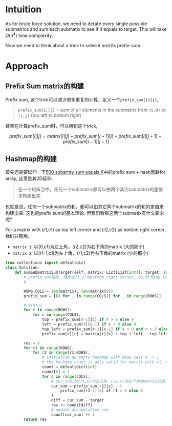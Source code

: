

# Intuition

As for brute force solution, we need to iterate every single possible submatrics and sum each submatix to see if it equals to target. This will take $O(n^4)$ time complexity.

Now we need to think about a trick to solve it and its prefix-sum.

# Approach

## Prefix Sum matrix的构建
Prefix sum, 这个trick可以减少很多重复的计算，定义一个`prefix_sum[i][j]`, 

> `prefix_sum[i][j]` = sum of all elements in the submatrix from `(0,0)` to `(i,j)` (top left to bottom right)

甚至在计算prefix_sum时，可以用到这个trick, 

$$
prefix\_sum[i][j] = matrix[i][j] + prefix\_sum[i-1][j] + prefix\_sum[i][j-1] - prefix\_sum[i-1][j-1]
$$


## Hashmap的构建

首先还是要延伸一下[560 subarray sum equals K](https://leetcode.com/problems/subarray-sum-equals-k/description/)中的prefix sum + hash思路for array, 这里是其2D延伸.

> 在一个矩阵当中，任何一个submatrix都可以由两个其它submatrix的差值来构建出来.

也就是说，任何一个submatrix的和，都可以由其它两个submatrix的和的差值来构建出来. 这也是prefix sum的基本理论. 但我们看看这两个submatix有什么要求呢? 

For a matrix with (r1,c1) as top left corner and (r2,c2) as bottom right corner, 我们只能用,
- `matrix 1`: 以(0,c1)为左上角，(r2,c2)为右下角的matrix (大的那个)
- `matrix 2`: 以(r1-1,c1)为左上角，(r1,c2)为右下角的matrix (小的那个)




```python
from collections import defaultdict
class Solution:
    def numSubmatrixSumTarget(self, matrix: List[List[int]], target: int) -> int:
        # prefix_sum矩阵: 储存以(i,j)为bottom right corner, (0,0)为top left corner为定义的矩阵之和
        # 

        ROWS,COLS = len(matrix), len(matrix[0])
        prefix_sum = [[0 for _ in range(COLS)] for _ in range(ROWS)]

        # O(m*n)
        for r in range(ROWS):
            for c in range(COLS):
                top = prefix_sum[r-1][c] if r > 0 else 0
                left = prefix_sum[r][c-1] if c > 0 else 0
                top_left = prefix_sum[r-1][c-1] if c > 0 and r > 0 else 0
                prefix_sum[r][c] = matrix[r][c] + top + left - top_left

        res = 0
        for r1 in range(ROWS):
            for r2 in range(r1,ROWS):
                # initialize an empty hashmap with base case 0 -> 1
                # the hashmap count is only valid for matrix with r1, r2 锁死了row, 但是col可以变的情况
                count = defaultdict(int)
                count[0] = 1
                for c in range(COLS):
                    # cur_sum:以(r1,0)为左上角，(r2,c)为右下角的matrix的值                   
                    cur_sum = prefix_sum[r2][c] - (
                        prefix_sum[r1-1][c] if r1 > 0 else 0
                    )
                    diff = cur_sum - target
                    res += count[diff]
                    # update accumulative sum
                    count[cur_sum] += 1
        return res
```